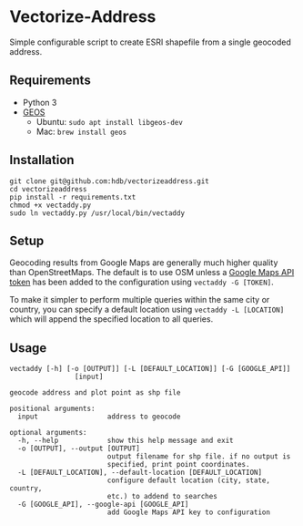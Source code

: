 # Vectorize-Address

Simple configurable script to create ESRI shapefile from a single geocoded address.

## Requirements

- Python 3
- [GEOS](https://trac.osgeo.org/geos/)
    - Ubuntu: `sudo apt install libgeos-dev`
    - Mac: `brew install geos`

## Installation

```
git clone git@github.com:hdb/vectorizeaddress.git
cd vectorizeaddress
pip install -r requirements.txt
chmod +x vectaddy.py
sudo ln vectaddy.py /usr/local/bin/vectaddy
```

## Setup

Geocoding results from Google Maps are generally much higher quality than OpenStreetMaps. The default is to use OSM unless a [Google Maps API token](https://developers.google.com/maps/documentation/embed/get-api-key) has been added to the configuration using `vectaddy -G [TOKEN]`. 

To make it simpler to perform multiple queries within the same city or country, you can specify a default location using `vectaddy -L [LOCATION]` which will append the specified location to all queries.

## Usage

```
vectaddy [-h] [-o [OUTPUT]] [-L [DEFAULT_LOCATION]] [-G [GOOGLE_API]]
                [input]

geocode address and plot point as shp file

positional arguments:
  input                 address to geocode

optional arguments:
  -h, --help            show this help message and exit
  -o [OUTPUT], --output [OUTPUT]
                        output filename for shp file. if no output is
                        specified, print point coordinates.
  -L [DEFAULT_LOCATION], --default-location [DEFAULT_LOCATION]
                        configure default location (city, state, country,
                        etc.) to addend to searches
  -G [GOOGLE_API], --google-api [GOOGLE_API]
                        add Google Maps API key to configuration
```
